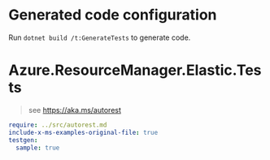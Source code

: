 # Generated code configuration

Run `dotnet build /t:GenerateTests` to generate code.

# Azure.ResourceManager.Elastic.Tests

> see https://aka.ms/autorest
``` yaml
require: ../src/autorest.md
include-x-ms-examples-original-file: true
testgen:
  sample: true
```
